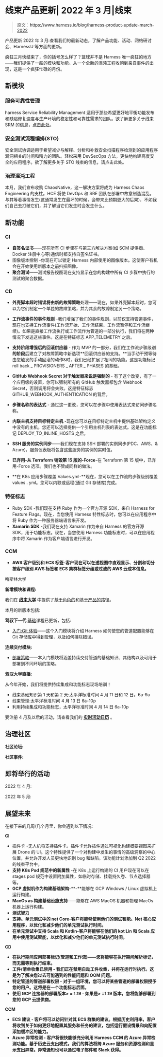 # 线束产品更新| 2022 年 3 月|线束

> 原文：<https://www.harness.io/blog/harness-product-update-march-2022>

产品更新 2022 年 3 月:查看我们的最新动态，了解产品功能、活动、网络研讨会、HarnessU 等方面的更新。

疯狂三月快结束了，你的括号怎么样了？篮球并不是 Harness 唯一疯狂的地方——我们提供了一船的模块和功能。从一个全新的混沌工程收购到亲自事件的出现，这是一个疯狂忙碌的月份。

## 新模块

### 服务可靠性管理

harness Service Reliability Management 适用于那些希望更好地平衡功能发布和缺陷修复速度与生产环境的稳定性和可靠性需求的团队。欲了解更多关于线束 SRM 的信息，[点击此处](https://harness.io/blog/product-updates/introducing-service-reliability-management/)。

### 安全测试流程编排(STO)

安全测试协调适用于希望减少与解释、分析和补救安全扫描程序检测到的应用程序漏洞相关的时间和精力的团队。轻松采用 DevSecOps 方法，更快地构建高度安全的应用程序。欲了解更多关于 STO 线束的信息，请点击此处。

### 治理混沌工程

本月，我们宣布收购 ChaosNative，这一解决方案将成为 Harness Chaos Engineering 的支柱。HCE 将使 DevOps 和 SRE 团队在部署中故意制造混乱。与其等着事情发生(这通常发生在最坏的时候，会带来比预期更大的后果)，不如我们自己去打破它们，并了解当它们发生时会发生什么。

## 新功能

### **CI**

*   **自签名证书**——现在所有 CI 步骤在与第三方解决方案(如 SCM 提供商、Docker 注册中心等)通信时都支持自签名证书。
*   图像版本控制 -你现在可以锁定 Harness 内部使用的图像版本。这使客户有机会在开始使用新版本之前扫描图像。
*   **聚合测试**——测试报告视图现在支持显示在您的构建中所有 CI 步骤中执行的测试的聚合数据。

### **CD**

*   **外壳脚本超时错误将由新的故障策略**处理——现在，如果外壳脚本超时，您可以为它们制定一个单独的故障策略，并为其余的故障制定另一个策略。

*   **工作流事件的事件规则** -我们增强了我们的事件规则，以前仅支持管道事件，现在也支持工作流事件(工作流开始、工作流结束、工作流暂停和工作流继续)。如果是直接工作流执行或工作流作为管道的一部分执行，我们将在两种情况下发送这些事件。这是在特征标志 APP_TELEMETRY 之后。

*   **支持阶段增强后的回滚供应器** - 作为 MVP 的一部分，我们在工作流步骤级别**的阶段**后建立了对故障策略中新选项**回滚供应器的支持。**当手动干预等待由您触发的手动回滚的动作&时，我们已经扩展了相同的功能。这是功能标记 roll back _ PROVISIONERS _ AFTER _ PHASES 的基础。

*   **GitHub Webhook Secret 对于触发器来说是强制的** - 有了这个改变，有了一个应用级的设置，你可以强制所有的 GitHub 触发器都包含 Webhook Secret，否则调用将会失败。这是特征标志 GITHUB_WEBHOOK_AUTHENTICATION 的背后。

*   **步骤名称的表达式** - 通过这一更改，您可以在步骤中使用表达式来访问步骤名称。

*   **内联主机支持目标特定主机** -现在您可以在目标特定主机中提供基础架构定义中没有的主机。您还可以选择提供一个引用主机列表的表达式。这是在功能标记 DEPLOY_TO_INLINE_HOSTS 之后。

*   **SSH 服务的实例同步**——我们现在支持 SSH 部署的实例同步(PDC、AWS、& Azure)，服务仪表板将包含这些服务的实例的实时值。

*   **已弃用-从 Terraform 销毁第 15 版的-Force**-在 Terraform 第 15 版中，已弃用-Force 选项。我们也不赞成同样的做法。

*   **在 K8s 应用步骤覆盖 Values.yml-**现在，您可以在工作流的步骤级别覆盖 values . yml。您可以内联或远程(通过 Git 存储库)完成。

### **特征标志**

*   Ruby SDK -我们现在支持 Ruby 作为一个官方开源 SDK，来自 Harness for Feature Flags。现在，当您使用 Harness 特性标志时，您可以在应用程序中将 Ruby 作为一种服务器端语言来开发。
*   **Xamarin SDK** -我们现在支持 Xamarin 作为来自 Harness 的官方开源 SDK，用于功能标志。现在，当您使用 Harness 功能标志时，可以在应用程序中将 Xamarin 作为客户端语言进行开发。

### **CCM**

*   **AWS 客户级别和 ECS 标签**-**客户现在可以在透视图中直观显示、分割和切分按客户级别 AWS 标签和 ECS 集群标签分组或过滤的 AWS 云成本信息。**

哈斯林大学

**新增模块和课程:**

我们在 [**线束大学**](https://university.harness.io) 中提供了[基于角色的](https://university.harness.io/page/roles)和[基于产品的](https://university.harness.io/page/self-paced-courses)路径。

本月的新版本包括:

**驾驭下一代** [基础](https://university.harness.io/page/ng-harness-foundations)课程已更新，包括:

*   [入门:Git 体验](https://university.harness.io/git-experience)——这个入门模块将介绍 Harness 如何使您的管道配置能够在 Git 存储库中得到管理，以及如何排除错误。

**连续交付模块:**

*   [部署策略](https://university.harness.io/deployment-strategies)——本入门模块将涵盖持续交付管道的基础知识、其结构以及可用于部署到不同环境的策略。

**驾驭大学直播:**

从今年开始，我们将提供持续集成和功能标志现场培训！

*   线束基础知识第 1 天和第 2 天:太平洋标准时间 4 月 11 日和 12 日，6a-9a
*   线束管理:太平洋标准时间 4 月 13 日 6a-10p
*   利用持续集成和功能标志，太平洋标准时间 4 月 14 日 6a-10p

要注册 4 月及以后的活动，请查看我们的 [**实时活动日历**](https://university.harness.io/calendar) 。

## 治理社区

**社区论坛:**

**社区事件:**

## 即将举行的活动

2022 年 4 月:

2022 年 5 月:

## 展望未来

在接下来的几周/几个月里，你会遇到以下情况:

**CI**

*   插件卡 -无人机将支持插件卡。插件卡允许插件通过可视化构建概要视图来扩展 Drone 的 UI。这个特性提供了一个对构建中发生的事情的高级洞察的中心位置，并允许开发人员更快地识别 bug 和缺陷。该功能计划添加到 Q2 2022 的线束平台中。
*   **支持 K8s Pod 规范中的新属性** -在 K8s 上运行构建的 CI 用户现在可以在 stages pod 规范中设置附加属性，如临时存储、挂载持久卷、节点选择器等。
*   **GCP 虚拟机作为构建基础架构**-**-**能够在 GCP Windows / Linux 虚拟机上运行构建。
*   **MacOs as 构建基础设施支持**——能够在 AWS MacOS 机器和物理 MacOs 机器上运行构建。
*   **测试智力**
*   **支持。单元测试中的 net Core**-**客户将能够使用他们的测试智能。Net 核心应用程序，以优化和减少他们的单元测试执行时间。**
*   ****在单元测试中支持 Scala 和 Kotlin**-**客户将能够在他们的 kot Lin 和 Scala 应用中使用测试智能，以优化和减少他们的单元测试执行时间。****

******CD******

*   ******在执行期间应用部署标记(管道和工作流)**——您将能够在执行期间解析标记，而无需等到执行结束。****
*   ******工件/清单收集已禁用** - 我们正在禁用自动工件收集，并将在运行时执行。这是为了解决您过去可能遇到的性能问题和 OOM 问题。****
*   ******特定管道的管道部署权限** - 对于一组环境，您可以将某些管道的部署权限授予您的用户。这将是在一个功能标志后面。****
*   ******使用 GCP 连接器的部署版本> = 1.19** - 如果是> =1.19 版本，您将能够部署到您的 GCP 云提供商。****

******CCM******

*   ******ECS 建议** - 客户将可以访问针对其 ECS 群集的建议。根据历史利用率，客户将收到关于如何更好地配置其服务和任务的建议，包括运行假设情景和向配置添加缓冲区的能力。****
*   ******Azure 异常检测** - 客户将很快能够充分利用 Harness CCM 的 Azure 异常检测功能。基于历史云支出模式，我们的算法将跨 Azure 服务和资源检测和显示支出异常。异常通知也可以通过电子邮件和 Slack 获得。****